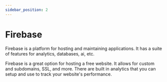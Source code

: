 ```yaml
---
sidebar_position: 2
---
```


# Firebase

Firebase is a platform for hosting and maintaining applications. It has a suite of features for analytics, databases, ai, etc.

Firebase is a great option for hosting a free website. It allows for custom and subdomains, SSL, and more. There are built in analytics that you can setup and use to track your website's performance.
